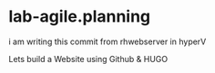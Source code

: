 
# lab-agile.planning
i am  writing this commit from rhwebserver in hyperV


Lets build a Website using Github & HUGO 
